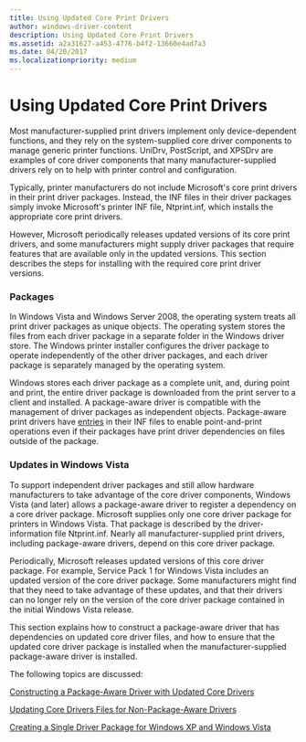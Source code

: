 ```yaml
---
title: Using Updated Core Print Drivers
author: windows-driver-content
description: Using Updated Core Print Drivers
ms.assetid: a2a31627-a453-4776-b4f2-13660e4ad7a3
ms.date: 04/20/2017
ms.localizationpriority: medium
---
```


# Using Updated Core Print Drivers


Most manufacturer-supplied print drivers implement only device-dependent functions, and they rely on the system-supplied core driver components to manage generic printer functions. UniDrv, PostScript, and XPSDrv are examples of core driver components that many manufacturer-supplied drivers rely on to help with printer control and configuration.

Typically, printer manufacturers do not include Microsoft's core print drivers in their print driver packages. Instead, the INF files in their driver packages simply invoke Microsoft's printer INF file, Ntprint.inf, which installs the appropriate core print drivers.

However, Microsoft periodically releases updated versions of its core print drivers, and some manufacturers might supply driver packages that require features that are available only in the updated versions. This section describes the steps for installing with the required core print driver versions.

### Packages

In Windows Vista and Windows Server 2008, the operating system treats all print driver packages as unique objects. The operating system stores the files from each driver package in a separate folder in the Windows driver store. The Windows printer installer configures the driver package to operate independently of the other driver packages, and each driver package is separately managed by the operating system.

Windows stores each driver package as a complete unit, and, during point and print, the entire driver package is downloaded from the print server to a client and installed. A package-aware driver is compatible with the management of driver packages as independent objects. Package-aware print drivers have [entries](printer-inf-file-entries.md) in their INF files to enable point-and-print operations even if their packages have print driver dependencies on files outside of the package.

### Updates in Windows Vista

To support independent driver packages and still allow hardware manufacturers to take advantage of the core driver components, Windows Vista (and later) allows a package-aware driver to register a dependency on a core driver package. Microsoft supplies only one core driver package for printers in Windows Vista. That package is described by the driver-information file Ntprint.inf. Nearly all manufacturer-supplied print drivers, including package-aware drivers, depend on this core driver package.

Periodically, Microsoft releases updated versions of this core driver package. For example, Service Pack 1 for Windows Vista includes an updated version of the core driver package. Some manufacturers might find that they need to take advantage of these updates, and that their drivers can no longer rely on the version of the core driver package contained in the initial Windows Vista release.

This section explains how to construct a package-aware driver that has dependencies on updated core driver files, and how to ensure that the updated core driver package is installed when the manufacturer-supplied package-aware driver is installed.

The following topics are discussed:

[Constructing a Package-Aware Driver with Updated Core Drivers](constructing-a-package-aware-driver-with-updated-core-drivers.md)

[Updating Core Drivers Files for Non-Package-Aware Drivers](updating-core-drivers-files-for-non-package-aware-drivers.md)

[Creating a Single Driver Package for Windows XP and Windows Vista](creating-a-single-driver-package-for-windows-xp-and-windows-vista.md)

 

 




